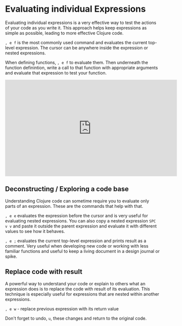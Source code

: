 # Evaluating individual Expressions

Evaluating individual expressions is a very effective way to test the actions of your code as you write it.  This approach helps keep expressions as simple as possible, leading to more effective Clojure code.

`, e f` is the most commonly used command and evaluates the current top-level expression.  The cursor can be anywhere inside the expression or nested expressions.

When defining functions, `, e f` to evaluate them.  Then underneath the function definintion, write a call to that function with appropriate arguments and evaluate that expression to test your function.

<iframe width="560" height="315" src="https://www.youtube.com/embed/eJ-JPmkzyP8" frameborder="0" allowfullscreen></iframe>

## Deconstructing / Exploring a code base
Understanding Clojure code can sometime require you to evaluate only parts of an expression.  These are the commands that help with that.

`, e e`  evaluates the expression before the cursor and is very useful for evaluating nested expressions.  You can also copy a nested expression `SPC v v` and paste it outside the parent expression and evaluate it with different values to see how it behaves.

`, e ;` evaluates the current top-level expression and prints result as a comment.  Very useful when developing new code or working with less familiar functions and useful to keep a living document in a design journal or spike.


## Replace code with result

A powerful way to understand your code or explain to others what an expression does is to replace the code with result of its evaluation.  This technique is especially useful for expressions that are nested within another expressions.

`, e w` - replace previous expression with its return value

Don't forget to undo, `u`, these changes and return to the original code.
